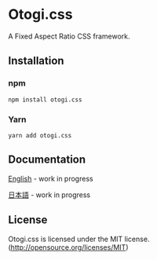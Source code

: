 # Otogi.css

A Fixed Aspect Ratio CSS framework.

## Installation

### npm

```
npm install otogi.css
```

### Yarn

```
yarn add otogi.css
```

## Documentation

[English](docs/en/README.md) - work in progress

[日本語](docs/ja/README.md) - work in progress

## License

Otogi.css is licensed under the MIT license. (http://opensource.org/licenses/MIT)

